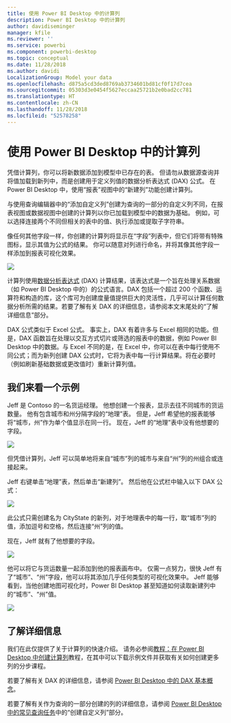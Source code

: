 ```yaml
---
title: 使用 Power BI Desktop 中的计算列
description: Power BI Desktop 中的计算列
author: davidiseminger
manager: kfile
ms.reviewer: ''
ms.service: powerbi
ms.component: powerbi-desktop
ms.topic: conceptual
ms.date: 11/28/2018
ms.author: davidi
LocalizationGroup: Model your data
ms.openlocfilehash: d875a5cd3ded8769ab3734601bd81cf0f17d7cea
ms.sourcegitcommit: 05303d3e0454f5627eccaa25721b2e0bad2cc781
ms.translationtype: HT
ms.contentlocale: zh-CN
ms.lasthandoff: 11/28/2018
ms.locfileid: "52578258"
---
```

# <a name="using-calculated-columns-in-power-bi-desktop"></a>使用 Power BI Desktop 中的计算列
凭借计算列，你可以将新数据添加到模型中已存在的表。 但请勿从数据源查询并将值加载到新列中，而是创建用于定义列值的数据分析表达式 (DAX) 公式。 在 Power BI Desktop 中，使用“报表”视图中的“新建列”功能创建计算列。

与使用查询编辑器中的“添加自定义列”创建为查询的一部分的自定义列不同，在报表视图或数据视图中创建的计算列以你已加载到模型中的数据为基础。 例如，可以选择连接两个不同但相关的表中的值、执行添加或提取子字符串。

像任何其他字段一样，你创建的计算列将显示在“字段”列表中，但它们将带有特殊图标，显示其值为公式的结果。 你可以随意对列进行命名，并将其像其他字段一样添加到报表可视化效果。

![](media/desktop-calculated-columns/calccolinpbid_fields.png)

计算列使用[数据分析表达式](https://msdn.microsoft.com/library/gg413422.aspx) (DAX) 计算结果，该表达式是一个旨在处理关系数据（如 Power BI Desktop 中的）的公式语言。DAX 包括一个超过 200 个函数、运算符和构造的库，这个库可为创建度量值提供巨大的灵活性，几乎可以计算任何数据分析所需的结果。若要了解有关 DAX 的详细信息，请参阅本文末尾处的“了解详细信息”部分。

DAX 公式类似于 Excel 公式。 事实上，DAX 有着许多与 Excel 相同的功能。但是，DAX 函数旨在处理以交互方式切片或筛选的报表中的数据，例如 Power BI Desktop 中的数据。与 Excel 不同的是，在 Excel 中，你可以在表中每行使用不同公式；而为新列创建 DAX 公式时，它将为表中每一行计算结果。将在必要时（例如刷新基础数据或更改值时）重新计算列值。

## <a name="lets-look-at-an-example"></a>我们来看一个示例
Jeff 是 Contoso 的一名货运经理。 他想创建一个报表，显示去往不同城市的货运数量。 他有包含城市和州分隔字段的“地理”表。 但是，Jeff 希望他的报表能够将“城市，州”作为单个值显示在同一行。 现在，Jeff 的“地理”表中没有他想要的字段。

![](media/desktop-calculated-columns/calccolinpbid_cityandstatefields.png)

但凭借计算列，Jeff 可以简单地将来自“城市”列的城市与来自“州”列的州组合或连接起来。

Jeff 右键单击“地理”表，然后单击“新建列”。 然后他在公式栏中输入以下 DAX 公式：

![](media/desktop-calculated-columns/calccolinpbid_formula.png)

此公式只需创建名为 CityState 的新列，对于地理表中的每一行，取“城市”列的值，添加逗号和空格，然后连接“州”列的值。

现在，Jeff 就有了他想要的字段。

![](media/desktop-calculated-columns/calccolinpbid_citystatefield.png)

他可以将它与货运数量一起添加到他的报表画布中。 仅需一点努力，很快 Jeff 有了“城市”、“州”字段，他可以将其添加几乎任何类型的可视化效果中。 Jeff 能够看到，当他创建地图可视化时，Power BI Desktop 甚至知道如何读取新建列中的“城市”、“州”值。

![](media/desktop-calculated-columns/calccolinpbid_citystatemap.png)

## <a name="learn-more"></a>了解详细信息
我们在此仅提供了关于计算列的快速介绍。 请务必参阅[教程：在 Power BI Desktop 中创建计算列](desktop-tutorial-create-calculated-columns.md)教程，在其中可以下载示例文件并获取有关如何创建更多列的分步课程。 

若要了解有关 DAX 的详细信息，请参阅 [Power BI Desktop 中的 DAX 基本概念](desktop-quickstart-learn-dax-basics.md)。

若要了解有关作为查询的一部分创建的列的详细信息，请参阅 [Power BI Desktop 中的常见查询任务](desktop-common-query-tasks.md)中的“创建自定义列”部分。  


